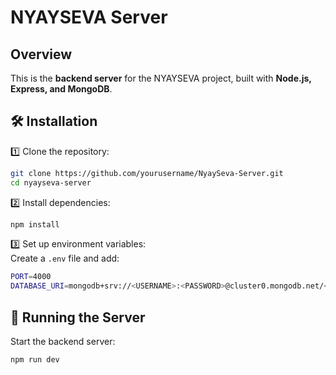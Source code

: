 # NYAYSEVA Server 

## Overview
This is the **backend server** for the NYAYSEVA project, built with **Node.js, Express, and MongoDB**.

## 🛠 Installation
1️⃣ Clone the repository:  
```sh
git clone https://github.com/yourusername/NyaySeva-Server.git
cd nyayseva-server
```

2️⃣ Install dependencies:  
```sh
npm install
```

3️⃣ Set up environment variables:  
Create a `.env` file and add:
```sh
PORT=4000
DATABASE_URI=mongodb+srv://<USERNAME>:<PASSWORD>@cluster0.mongodb.net/<DATABASE_NAME>?retryWrites=true&w=majority
```

## 🚀 Running the Server

Start the backend server:  
```sh
npm run dev
```

